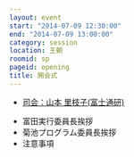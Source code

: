 ```yaml
---
layout: event
start: "2014-07-09 12:30:00"
end: "2014-07-09 13:00:00"
category: session
location: 王朝
roomid: sp
pageid: opening
title: 開会式
---
```

<ul data-role='listview'>
<li><a href="/people/4379/">司会：山本 里枝子(富士通研)</a></li>
</ul>

- 富田実行委員長挨拶
- 菊池プログラム委員長挨拶
- 注意事項
